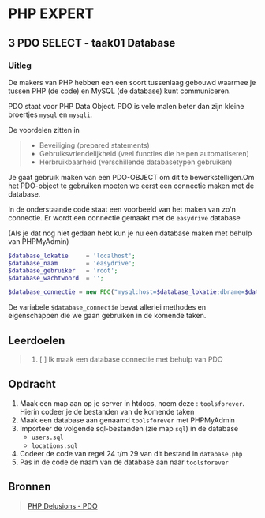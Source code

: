 # PHP EXPERT

## 3 PDO SELECT - taak01 Database

### Uitleg

De makers van PHP hebben een een soort tussenlaag gebouwd waarmee je tussen PHP (de code) en MySQL (de database) kunt communiceren.

PDO staat voor PHP Data Object. PDO is vele malen beter dan zijn kleine broertjes `mysql` en `mysqli`.

De voordelen zitten in

> * Beveiliging (prepared statements)
> * Gebruiksvriendelijkheid (veel functies die helpen automatiseren)
> * Herbruikbaarheid (verschillende databasetypen gebruiken)

Je gaat gebruik maken van een PDO-OBJECT om dit te bewerkstelligen.Om het PDO-object te gebruiken moeten we eerst een connectie maken met de database.

In de onderstaande code staat een voorbeeld van het maken van zo'n connectie. Er wordt een connectie gemaakt met de `easydrive` database

(Als je dat nog niet gedaan hebt kun je nu een database maken met behulp van PHPMyAdmin)

```php
$database_lokatie     = 'localhost';
$database_naam        = 'easydrive';
$database_gebruiker   = 'root';
$database_wachtwoord  = '';

$database_connectie = new PDO("mysql:host=$database_lokatie;dbname=$database_naam", $database_gebruiker, $database_wachtwoord);
```

De variabele `$database_connectie` bevat allerlei methodes en eigenschappen die we gaan gebruiken in de komende taken.

## Leerdoelen

> 1. [ ] Ik maak een database connectie met behulp van PDO

## Opdracht

1. Maak een map aan op je server in htdocs, noem deze : `toolsforever`. Hierin codeer je de bestanden van de komende taken
2. Maak een database aan genaamd `toolsforever` met PHPMyAdmin
3. Importeer de volgende sql-bestanden (zie map `sql`) in de database
    * `users.sql`
    * `locations.sql`
4. Codeer de code van regel 24 t/m 29 van dit bestand in `database.php`
5. Pas in de code de naam van de database aan naar `toolsforever`

## Bronnen

> [PHP Delusions - PDO](https://phpdelusions.net/pdo)  
